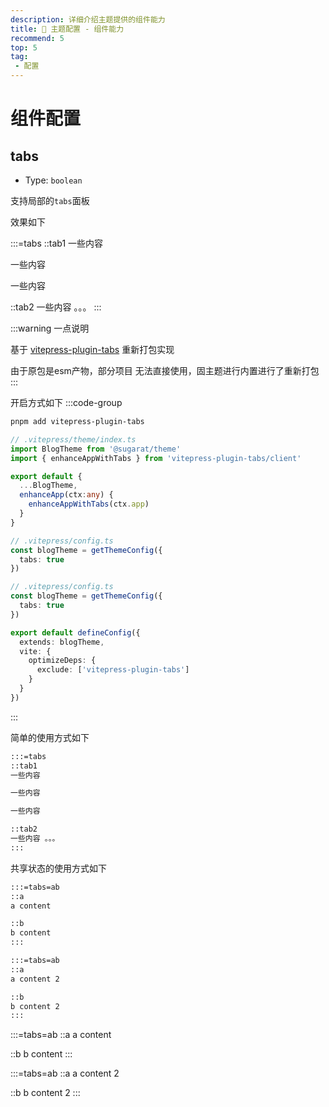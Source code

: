 ```yaml
---
description: 详细介绍主题提供的组件能力
title: 🔧 主题配置 - 组件能力
recommend: 5
top: 5
tag:
 - 配置
---
```


# 组件配置

## tabs
* Type: `boolean`

支持局部的`tabs`面板

效果如下

:::=tabs
::tab1
一些内容

一些内容

一些内容

::tab2
一些内容 。。。
:::

:::warning 一点说明

基于 [vitepress-plugin-tabs](https://www.npmjs.com/package/vitepress-plugin-tabs) 重新打包实现

由于原包是esm产物，部分项目 无法直接使用，固主题进行内置进行了重新打包
:::

开启方式如下
:::code-group
```sh [① 安装依赖]
pnpm add vitepress-plugin-tabs
```

```ts [② 引入组件]
// .vitepress/theme/index.ts
import BlogTheme from '@sugarat/theme'
import { enhanceAppWithTabs } from 'vitepress-plugin-tabs/client'

export default {
  ...BlogTheme,
  enhanceApp(ctx:any) {
    enhanceAppWithTabs(ctx.app)
  }
}
```

```ts [③ 开启支持]
// .vitepress/config.ts
const blogTheme = getThemeConfig({
  tabs: true
})
```

```ts [④ 预构建排除依赖]
// .vitepress/config.ts
const blogTheme = getThemeConfig({
  tabs: true
})

export default defineConfig({
  extends: blogTheme,
  vite: {
    optimizeDeps: {
      exclude: ['vitepress-plugin-tabs']
    }
  }
})
```
:::

简单的使用方式如下

```md
:::=tabs
::tab1
一些内容

一些内容

一些内容

::tab2
一些内容 。。。
:::
```

共享状态的使用方式如下

```md
:::=tabs=ab
::a
a content

::b
b content
:::

:::=tabs=ab
::a
a content 2

::b
b content 2
:::
```


:::=tabs=ab
::a
a content

::b
b content
:::

:::=tabs=ab
::a
a content 2

::b
b content 2
:::